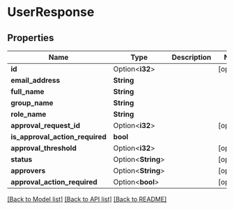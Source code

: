 # UserResponse

## Properties

Name | Type | Description | Notes
------------ | ------------- | ------------- | -------------
**id** | Option<**i32**> |  | [optional]
**email_address** | **String** |  | 
**full_name** | **String** |  | 
**group_name** | **String** |  | 
**role_name** | **String** |  | 
**approval_request_id** | Option<**i32**> |  | [optional]
**is_approval_action_required** | **bool** |  | 
**approval_threshold** | Option<**i32**> |  | [optional]
**status** | Option<**String**> |  | [optional]
**approvers** | Option<**String**> |  | [optional]
**approval_action_required** | Option<**bool**> |  | [optional]

[[Back to Model list]](../README.md#documentation-for-models) [[Back to API list]](../README.md#documentation-for-api-endpoints) [[Back to README]](../README.md)


